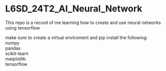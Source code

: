# L6SD_24T2_AI_Neural_Network

This repo is a record of me learning how to create and use neural networks using tensorflow

make sure to create a virtual enviroment and pip install the following:  
numpy  
pandas  
scikit-learn  
matplotlib  
tensorflow
